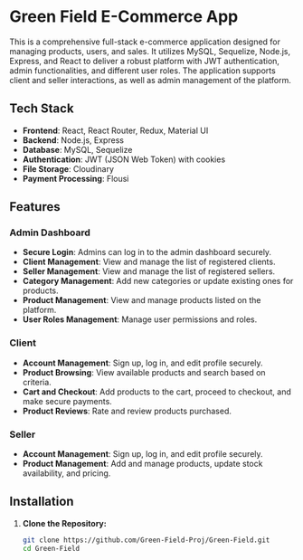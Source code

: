 # Green Field E-Commerce App

This is a comprehensive full-stack e-commerce application designed for managing products, users, and sales. It utilizes MySQL, Sequelize, Node.js, Express, and React to deliver a robust platform with JWT authentication, admin functionalities, and different user roles. The application supports client and seller interactions, as well as admin management of the platform.

## Tech Stack

- **Frontend**: React, React Router, Redux, Material UI
- **Backend**: Node.js, Express
- **Database**: MySQL, Sequelize
- **Authentication**: JWT (JSON Web Token) with cookies
- **File Storage**: Cloudinary
- **Payment Processing**: Flousi 

## Features

### Admin Dashboard
- **Secure Login**: Admins can log in to the admin dashboard securely.
- **Client Management**: View and manage the list of registered clients.
- **Seller Management**: View and manage the list of registered sellers.
- **Category Management**: Add new categories or update existing ones for products.
- **Product Management**: View and manage products listed on the platform.
- **User Roles Management**: Manage user permissions and roles.

### Client
- **Account Management**: Sign up, log in, and edit profile securely.
- **Product Browsing**: View available products and search based on criteria.
- **Cart and Checkout**: Add products to the cart, proceed to checkout, and make secure payments.
- **Product Reviews**: Rate and review products purchased.

### Seller
- **Account Management**: Sign up, log in, and edit profile securely.
- **Product Management**: Add and manage products, update stock availability, and pricing.

## Installation

1. **Clone the Repository:**
   ```bash
   git clone https://github.com/Green-Field-Proj/Green-Field.git
   cd Green-Field


